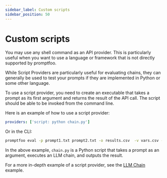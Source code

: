 ```yaml
---
sidebar_label: Custom scripts
sidebar_position: 50
---
```


# Custom scripts

You may use any shell command as an API provider. This is particularly useful when you want to use a language or framework that is not directly supported by promptfoo.

While Script Providers are particularly useful for evaluating chains, they can generally be used to test your prompts if they are implemented in Python or some other language.

To use a script provider, you need to create an executable that takes a prompt as its first argument and returns the result of the API call. The script should be able to be invoked from the command line.

Here is an example of how to use a script provider:

```yaml
providers: ['script: python chain.py']
```

Or in the CLI:

```bash
promptfoo eval -p prompt1.txt prompt2.txt -o results.csv  -v vars.csv -r 'script: python chain.py'
```

In the above example, `chain.py` is a Python script that takes a prompt as an argument, executes an LLM chain, and outputs the result.

For a more in-depth example of a script provider, see the [LLM Chain](/docs/configuration/testing-llm-chains#using-a-script-provider) example.
